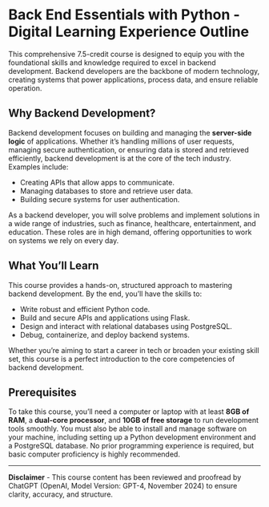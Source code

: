 # Back End Essentials with Python -  Digital Learning Experience Outline

This comprehensive 7.5-credit course is designed to equip you with the foundational skills and knowledge required to excel in backend development. Backend developers are the backbone of modern technology, creating systems that power applications, process data, and ensure reliable operation.

## Why Backend Development?
Backend development focuses on building and managing the **server-side logic** of applications. Whether it’s handling millions of user requests, managing secure authentication, or ensuring data is stored and retrieved efficiently, backend development is at the core of the tech industry. Examples include:
- Creating APIs that allow apps to communicate.
- Managing databases to store and retrieve user data.
- Building secure systems for user authentication.

As a backend developer, you will solve problems and implement solutions in a wide range of industries, such as finance, healthcare, entertainment, and education. These roles are in high demand, offering opportunities to work on systems we rely on every day.

## What You’ll Learn
This course provides a hands-on, structured approach to mastering backend development. By the end, you’ll have the skills to:  
- Write robust and efficient Python code.
- Build and secure APIs and applications using Flask.
- Design and interact with relational databases using PostgreSQL.
- Debug, containerize, and deploy backend systems.

Whether you’re aiming to start a career in tech or broaden your existing skill set, this course is a perfect introduction to the core competencies of backend development.

## Prerequisites  

To take this course, you’ll need a computer or laptop with at least **8GB of RAM**, a **dual-core processor**, and **10GB of free storage** to run development tools smoothly. You must also be able to install and manage software on your machine, including setting up a Python development environment and a PostgreSQL database. No prior programming experience is required, but basic computer proficiency is highly recommended.  

<hr>

**Disclaimer** - This course content has been reviewed and proofread by ChatGPT (OpenAI, Model Version: GPT-4, November 2024) to ensure clarity, accuracy, and structure.